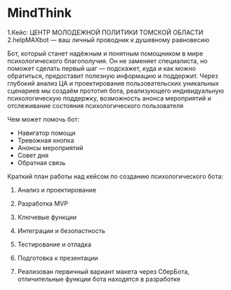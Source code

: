 # MindThink
1.Кейс: ЦЕНТР МОЛОДЕЖНОЙ ПОЛИТИКИ ТОМСКОЙ ОБЛАСТИ
2.helpMAXbot — ваш личный проводник к душевному равновесию

Бот, который станет надёжным и понятным помощником в мире психологического благополучия. Он не заменяет специалиста, но поможет сделать первый шаг — подскажет, куда и как можно обратиться, предоставит полезную информацию и поддержит.
Через глубокий анализ ЦА и проектирование пользовательских уникальных сценариев мы создаём прототип бота, реализующего индивидуальную психологическую поддержку, возможность анонса мероприятий и отслеживание состояния психологического пользователя

Чем может помочь бот:

- Навигатор помощи
- Тревожная кнопка
- Анонсы мероприятий
- Совет дня
- Обратная связь

Краткий план работы над кейсом по созданию психологического бота:
1. Анализ и проектирование 
2. Разработка MVP 
3. Ключевые функции
4. Интеграции и безопастность 
5. Тестирование и отладка 
6. Подготовка к презентации 

3. Реализован первичный вариант макета через СберБота, отличительные функции бота находятся в разработке
